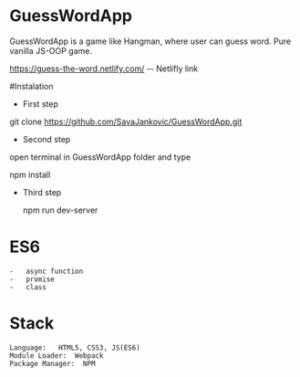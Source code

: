 # GuessWordApp

GuessWordApp is a game like Hangman, where user can guess word. Pure vanilla JS-OOP game. 

https://guess-the-word.netlify.com/  -- Netlifly link 

#Instalation
  
  - First step
  
  git clone https://github.com/SavaJankovic/GuessWordApp.git
  
  - Second step 
  
  open terminal in GuessWordApp folder and type  
  
  npm install 
  
  - Third step 
  
    npm run dev-server


# ES6
  
    -   async function 
    -   promise
    -   class

# Stack

    Language:   HTML5, CSS3, JS(ES6)
    Module Loader:  Webpack
    Package Manager:  NPM

